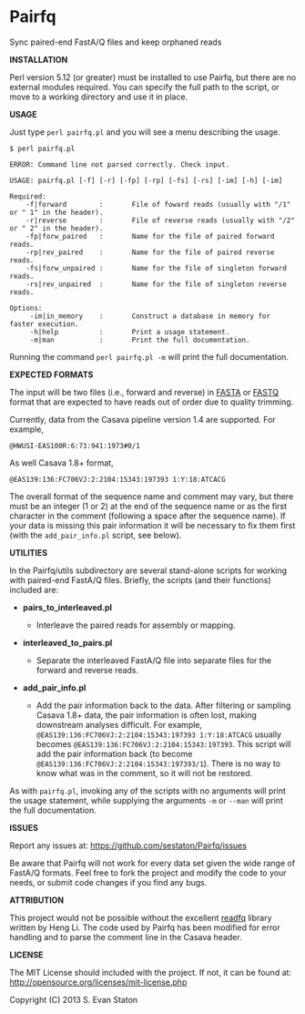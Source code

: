 Pairfq
======

Sync paired-end FastA/Q files and keep orphaned reads

**INSTALLATION**

Perl version 5.12 (or greater) must be installed to use Pairfq, but there are no external modules required. You can specify the full path to the script, or move to a working directory and use it in place.

**USAGE**

Just type `perl pairfq.pl` and you will see a menu describing the usage. 

    $ perl pairfq.pl

    ERROR: Command line not parsed correctly. Check input.

    USAGE: pairfq.pl [-f] [-r] [-fp] [-rp] [-fs] [-rs] [-im] [-h] [-im]

    Required:
        -f|forward        :       File of foward reads (usually with "/1" or " 1" in the header).
        -r|reverse        :       File of reverse reads (usually with "/2" or " 2" in the header).
        -fp|forw_paired   :       Name for the file of paired forward reads.
        -rp|rev_paired    :       Name for the file of paired reverse reads.
        -fs|forw_unpaired :       Name for the file of singleton forward reads.
        -rs|rev_unpaired  :       Name for the file of singleton reverse reads.

    Options:
         -im|in_memory    :       Construct a database in memory for faster execution.
         -h|help          :       Print a usage statement.
         -m|man           :       Print the full documentation.

Running the command `perl pairfq.pl -m` will print the full documentation.

**EXPECTED FORMATS**

The input will be two files (i.e., forward and reverse) in [FASTA](http://en.wikipedia.org/wiki/FASTA_format) or [FASTQ](http://en.wikipedia.org/wiki/FASTQ_format) format that are expected to have reads out of order due to quality trimming.

Currently, data from the Casava pipeline version 1.4 are supported. For example,

    @HWUSI-EAS100R:6:73:941:1973#0/1

As well Casava 1.8+ format,

    @EAS139:136:FC706VJ:2:2104:15343:197393 1:Y:18:ATCACG

The overall format of the sequence name and comment may vary, but there must be an integer (1 or 2) at the end of the sequence name or as the first character in the comment (following a space after the sequence name). If your data is missing this pair information it will be necessary to fix them first (with the `add_pair_info.pl` script, see below). 

**UTILITIES**

In the Pairfq/utils subdirectory are several stand-alone scripts for working with paired-end FastA/Q files. Briefly, the scripts (and their functions) included are:

* **pairs_to_interleaved.pl**

  * Interleave the paired reads for assembly or mapping.

* **interleaved_to_pairs.pl**

  * Separate the interleaved FastA/Q file into separate files for the forward and reverse reads.

* **add_pair_info.pl**

  * Add the pair information back to the data. After filtering or sampling Casava 1.8+ data, the pair information is often lost, making downstream analyses difficult. For example, `@EAS139:136:FC706VJ:2:2104:15343:197393 1:Y:18:ATCACG` usually becomes `@EAS139:136:FC706VJ:2:2104:15343:197393`. This script will add the pair information back (to become `@EAS139:136:FC706VJ:2:2104:15343:197393/1`). There is no way to know what was in the comment, so it will not be restored. 

As with `pairfq.pl`, invoking any of the scripts with no arguments will print the usage statement, while supplying the arguments `-m` or `--man` will print the full documentation.

**ISSUES**

Report any issues at: https://github.com/sestaton/Pairfq/issues

Be aware that Pairfq will not work for every data set given the wide range of FastA/Q formats. Feel free to fork the project and modify the code to your needs, or submit code changes if you find any bugs. 

**ATTRIBUTION**

This project would not be possible without the excellent [readfq](https://github.com/lh3/readfq) library written by Heng Li. The code used by Pairfq has been modified for error handling and to parse the comment line in the Casava header.

**LICENSE**

The MIT License should included with the project. If not, it can be found at: http://opensource.org/licenses/mit-license.php

Copyright (C) 2013 S. Evan Staton